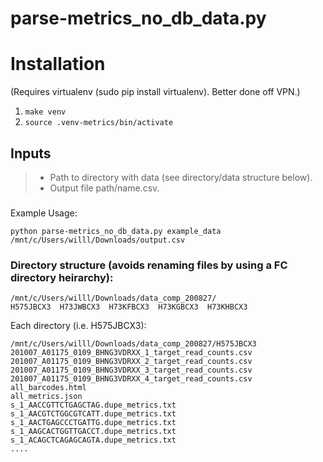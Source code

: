 # parse-metrics_no_db_data.py

Installation 
============
(Requires virtualenv (sudo pip install virtualenv). Better done off VPN.)
1. `make venv`
2. `source .venv-metrics/bin/activate`

## Inputs
>* Path to directory with data (see directory/data structure below). 
>* Output file path/name.csv.

###
Example Usage:
```
python parse-metrics_no_db_data.py example_data /mnt/c/Users/willl/Downloads/output.csv
```

### Directory structure (avoids renaming files by using a FC directory heirarchy):
```
/mnt/c/Users/willl/Downloads/data_comp_200827/
H575JBCX3  H73JWBCX3  H73KFBCX3  H73KGBCX3  H73KHBCX3
```
Each directory (i.e. H575JBCX3):

```
/mnt/c/Users/willl/Downloads/data_comp_200827/H575JBCX3
201007_A01175_0109_BHNG3VDRXX_1_target_read_counts.csv
201007_A01175_0109_BHNG3VDRXX_2_target_read_counts.csv
201007_A01175_0109_BHNG3VDRXX_3_target_read_counts.csv
201007_A01175_0109_BHNG3VDRXX_4_target_read_counts.csv
all_barcodes.html
all_metrics.json
s_1_AACCGTTCTGAGCTAG.dupe_metrics.txt
s_1_AACGTCTGGCGTCATT.dupe_metrics.txt
s_1_AACTGAGCCCTGATTG.dupe_metrics.txt
s_1_AAGCACTGGTTGACCT.dupe_metrics.txt
s_1_ACAGCTCAGAGCAGTA.dupe_metrics.txt
....
```
